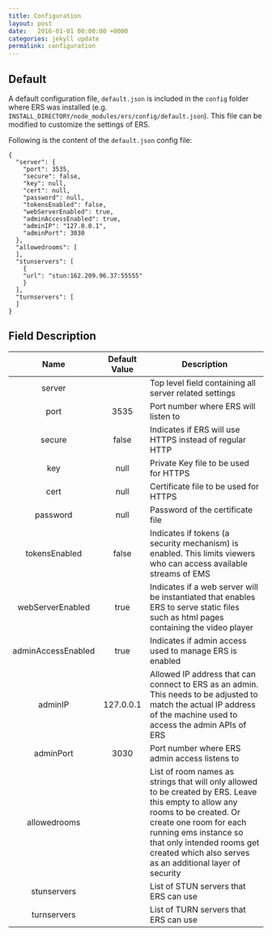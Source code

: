 ```yaml
---
title: Configuration
layout: post
date:   2016-01-01 00:00:00 +0000
categories: jekyll update
permalink: configuration
---
```


## Default

A default configuration file, `default.json` is included in the `config` folder where ERS was installed (e.g. `INSTALL_DIRECTORY/node_modules/ers/config/default.json`). This file can be modified to customize the settings of ERS.

Following is the content of the `default.json` config file:

    {
      "server": {
        "port": 3535,
        "secure": false,
        "key": null,
        "cert": null,
        "password": null,
        "tokensEnabled": false,
        "webServerEnabled": true,
        "adminAccessEnabled": true,
        "adminIP": "127.0.0.1",
        "adminPort": 3030
      },
      "allowedrooms": [
      ],
      "stunservers": [
        {
        "url": "stun:162.209.96.37:55555"
        }
      ],
      "turnservers": [
      ]
    }



## Field Description

|      **Name**      | **Default Value** | **Description**                          |
| :----------------: | :---------------: | ---------------------------------------- |
|       server       |                   | Top level field containing all server related settings |
|        port        |       3535        | Port number where ERS will listen to     |
|       secure       |       false       | Indicates if ERS will use HTTPS instead of regular HTTP |
|        key         |       null        | Private Key file to be used for HTTPS    |
|        cert        |       null        | Certificate file to be used for HTTPS    |
|      password      |       null        | Password of the certificate file         |
|   tokensEnabled    |       false       | Indicates if tokens (a security mechanism) is enabled. This limits viewers who can access available streams of EMS |
|  webServerEnabled  |       true        | Indicates if a web server will be instantiated that enables ERS to serve static files such as html pages containing the video player |
| adminAccessEnabled |       true        | Indicates if admin access used to manage ERS is enabled |
|      adminIP       |     127.0.0.1     | Allowed IP address that can connect to ERS as an admin. This needs to be adjusted to match the actual IP address of the machine used to access the admin APIs of ERS |
|     adminPort      |       3030        | Port number where ERS admin access listens to |
|    allowedrooms    |                   | List of room names as strings that will only allowed to be created by ERS. Leave this empty to allow any rooms to be created. Or create one room for each running ems instance so that only intended rooms get created which also serves as an additional layer of security |
|    stunservers     |                   | List of STUN servers that ERS can use    |
|    turnservers     |                   | List of TURN servers that ERS can use    |




